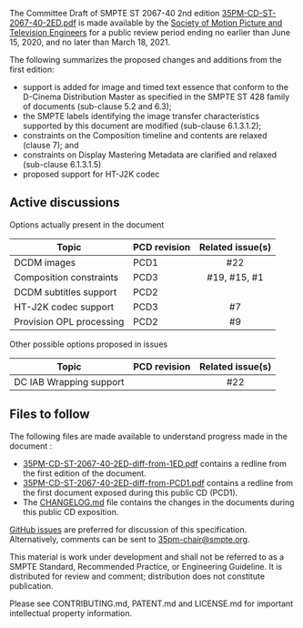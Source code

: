 The Committee Draft of SMPTE ST 2067-40 2nd edition [35PM-CD-ST-2067-40-2ED.pdf](35PM-CD-ST-2067-40-2ED.pdf) is made available by the [Society of Motion Picture and Television Engineers](https://www.smpte.org) for a public review period ending no earlier than June 15, 2020, and no later than March 18, 2021.

The following summarizes the proposed changes and additions from the first edition:
* support is added for image and timed text essence that conform to the D-Cinema Distribution Master as specified in the SMPTE ST 428 family of documents (sub-clause 5.2 and 6.3);
* the SMPTE labels identifying the image transfer characteristics supported by this document are modified (sub-clause 6.1.3.1.2);
* constraints on the Composition timeline and contents are relaxed (clause 7); and
* constraints on Display Mastering Metadata are clarified and relaxed (sub-clause 6.1.3.1.5)
* proposed support for HT-J2K codec

## Active discussions

Options actually present in the document

| Topic                     | PCD revision | Related issue(s) |
| ------------------------  | ------------ | :--------------: |
| DCDM images               | PCD1         | #22              |
| Composition constraints   | PCD3         | #19, #15, #1     |
| DCDM subtitles support    | PCD2         |                  |
| HT-J2K codec support      | PCD3         | #7               |
| Provision OPL processing  | PCD2         | #9               |

Other possible options proposed in issues

| Topic                     | PCD revision | Related issue(s) |
| ------------------------  | ------------ | :--------------: |
| DC IAB Wrapping support   |              | #22              |

## Files to follow

The following files are made available to understand progress made in the document :
* [35PM-CD-ST-2067-40-2ED-diff-from-1ED.pdf](35PM-CD-ST-2067-40-2ED-diff-from-1ED.pdf) contains a redline from the first edition of the document.
* [35PM-CD-ST-2067-40-2ED-diff-from-PCD1.pdf](35PM-CD-ST-2067-40-2ED-diff-from-PCD1.pdf) contains a redline from the first document exposed during this public CD (PCD1).
* The [CHANGELOG.md](CHANGELOG.md) file contains the changes in the documents during this public CD exposition.

[GitHub issues](https://github.com/SMPTE/st2067-40-2ED/issues) are preferred for discussion of this specification. Alternatively, comments can be sent to 35pm-chair@smpte.org.

This material is work under development and shall not be referred to as a SMPTE Standard, Recommended Practice, or Engineering Guideline. It is distributed for review and comment; distribution does not constitute publication.

Please see CONTRIBUTING.md, PATENT.md and LICENSE.md for important intellectual property information.




